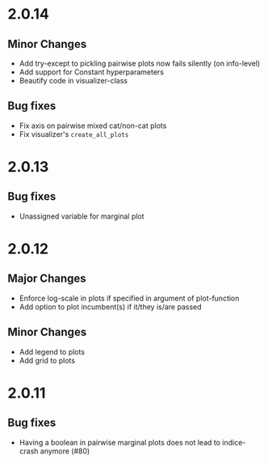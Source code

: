 # 2.0.14

## Minor Changes

* Add try-except to pickling pairwise plots now fails silently (on info-level)
* Add support for Constant hyperparameters
* Beautify code in visualizer-class

## Bug fixes

* Fix axis on pairwise mixed cat/non-cat plots
* Fix visualizer's `create_all_plots`

# 2.0.13

## Bug fixes

* Unassigned variable for marginal plot

# 2.0.12

## Major Changes

* Enforce log-scale in plots if specified in argument of plot-function
* Add option to plot incumbent(s) if it/they is/are passed

## Minor Changes

* Add legend to plots
* Add grid to plots

# 2.0.11

## Bug fixes

* Having a boolean in pairwise marginal plots does not lead to indice-crash anymore (#80)
